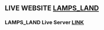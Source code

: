 ## LIVE WEBSITE [LAMPS_LAND](https://lamps-land.web.app/)
### LAMPS_LAND Live Server  [LINK](https://rocky-sands-89317.herokuapp.com/)
